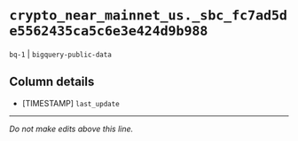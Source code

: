 # `crypto_near_mainnet_us._sbc_fc7ad5de5562435ca5c6e3e424d9b988`
`bq-1` | `bigquery-public-data`

## Column details
* [TIMESTAMP] `last_update`

-------------------------------------------------------------------------------
*Do not make edits above this line.*
